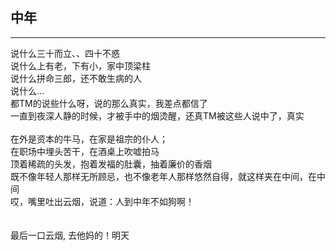 ## 中年

***
说什么三十而立、、四十不惑<br/>
说什么上有老，下有小，家中顶梁柱<br/>
说什么拼命三郎，还不敢生病的人<br/>
说什么...<br/>
都TM的说些什么呀，说的那么真实，我差点都信了<br/>
一直到夜深人静的时候，才被手中的烟烫醒，还真TM被这些人说中了，真实
<br/>
<br/>
在外是资本的牛马，在家是祖宗的仆人；<br/>
在职场中埋头苦干，在酒桌上吹嘘拍马<br/>
顶着稀疏的头发，抱着发福的肚囊，抽着廉价的香烟<br/>
既不像年轻人那样无所顾忌，也不像老年人那样悠然自得，就这样夹在中间，在中间<br/>
哎，嘴里吐出云烟，说道：人到中年不如狗啊！<br/>
<br/>
<br/>
最后一口云烟, 去他妈的！明天